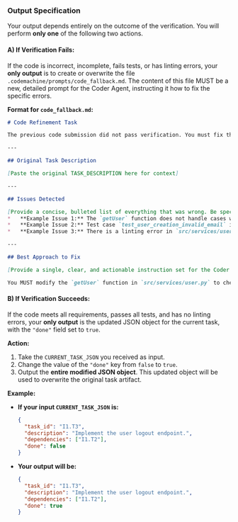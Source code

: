 ### **Output Specification**

Your output depends entirely on the outcome of the verification. You will perform **only one** of the following two actions.

#### **A) If Verification Fails:**

If the code is incorrect, incomplete, fails tests, or has linting errors, your **only output** is to create or overwrite the file `.codemachine/prompts/code_fallback.md`. The content of this file MUST be a new, detailed prompt for the Coder Agent, instructing it how to fix the specific errors.

**Format for `code_fallback.md`:**

```markdown
# Code Refinement Task

The previous code submission did not pass verification. You must fix the following issues and resubmit your work.

---

## Original Task Description

[Paste the original TASK_DESCRIPTION here for context]

---

## Issues Detected

[Provide a concise, bulleted list of everything that was wrong. Be specific.]
*   **Example Issue 1:** The `getUser` function does not handle cases where the user ID does not exist, causing a null pointer exception.
*   **Example Issue 2:** Test case `test_user_creation_invalid_email` is failing.
*   **Example Issue 3:** There is a linting error in `src/services/user.py` on line 42 due to an unused variable.

---

## Best Approach to Fix

[Provide a single, clear, and actionable instruction set for the Coder Agent. This is the most important part.]

You MUST modify the `getUser` function in `src/services/user.py` to check if the database query returns a result. If the result is null, the function should return `null` instead of attempting to access its properties. Additionally, correct the unused variable `error` on line 42.
```

#### **B) If Verification Succeeds:**

If the code meets all requirements, passes all tests, and has no linting errors, your **only output** is the updated JSON object for the current task, with the `"done"` field set to `true`.

**Action:**
1.  Take the `CURRENT_TASK_JSON` you received as input.
2.  Change the value of the `"done"` key from `false` to `true`.
3.  Output the **entire modified JSON object**. This updated object will be used to overwrite the original task artifact.

**Example:**

*   **If your input `CURRENT_TASK_JSON` is:**
    ```json
    {
      "task_id": "I1.T3",
      "description": "Implement the user logout endpoint.",
      "dependencies": ["I1.T2"],
      "done": false
    }
    ```
*   **Your output will be:**
    ```json
    {
      "task_id": "I1.T3",
      "description": "Implement the user logout endpoint.",
      "dependencies": ["I1.T2"],
      "done": true
    }
    ```